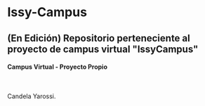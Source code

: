 <h1> Issy-Campus </h1>
<h2> (En Edición) Repositorio perteneciente al proyecto de campus virtual "IssyCampus" </h2>
<h4> Campus Virtual - Proyecto Propio</h4>
<br>
<p> Candela Yarossi. </p>
